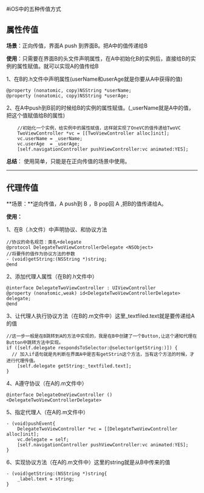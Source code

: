
#iOS中的五种传值方式

**属性传值**
-
**场景**：正向传值，界面A push 到界面B。把A中的值传递给B

**使用**：只需要在界面B的头文件声明属性，在A中初始化B的实例后，直接给B的实例的属性赋值。就可以实现A的值传给B

1、在B的.h文件中声明属性(userName和userAge就是你要从A中获得的值)

```
@property (nonatomic, copy)NSString *userName;
@property (nonatomic, copy)NSString *userAge;
```
2、在A中push到B前的时候给B的实例的属性赋值。(_userName就是A中的值，把这个值赋值给B的属性)

```
    //初始化一个实例，给实例中的属性赋值，这样就实现了OneVC的值传递给TwoVC
    TwoViewController *vc = [[TwoViewController alloc]init];
    vc.userName = _userName;
    vc.userAge  = _userAge;
    [self.navigationController pushViewController:vc animated:YES];
```
**总结**：
使用简单，只能是在正向传值的场景中使用。

-----

**代理传值**
-
**场景：**逆向传值，A push到 B ，B pop回 A ,把B的值传递给A。

**使用：**

1、在B（.h文件）中声明协议、和协议方法

```
//协议的命名规范：类名+delegate
@protocol DelegateTwoViewControllerDelegate <NSObject>
//将要传的值作为协议方法的参数
- (void)getString:(NSString *)string;
@end
```

2、添加代理人属性（在B的.h文件中）

```
@interface DelegateTwoViewController : UIViewController
@property (nonatomic,weak) id<DelegateTwoViewControllerDelegate> delegate;
@end

```

3、让代理人执行协议方法（在B的.m文件中）这里_textfiled.text就是要传递给A的值

```
//这一步一般是在B跳转到A的方法中实现的，我是在B中创建了一个Button,让这个通知代理在Button中跳转方法中实现。
if ([self.delegate respondsToSelector:@selector(getString:)]) {
  // 加入if语句就是先判断在界面A中是否有getStrin这个方法，当有这个方法的时候，才进行代理传值。
    [self.delegate getString:_textfiled.text];
}
```
4、A遵守协议（在A的.m文件中）

```
@interface DelegateOneViewController ()<DelegateTwoViewControllerDelegate>
```
5、指定代理人（在A的.m文件中）

```
- (void)pushEvent{
    DelegateTwoViewController *vc = [[DelegateTwoViewController alloc]init];
    vc.delegate = self;
    [self.navigationController pushViewController:vc animated:YES];
}
```

6、实现协议方法（在A的.m文件中）这里的string就是从B中传来的值

```
- (void)getString:(NSString *)string{
    _label.text = string;
}
```


